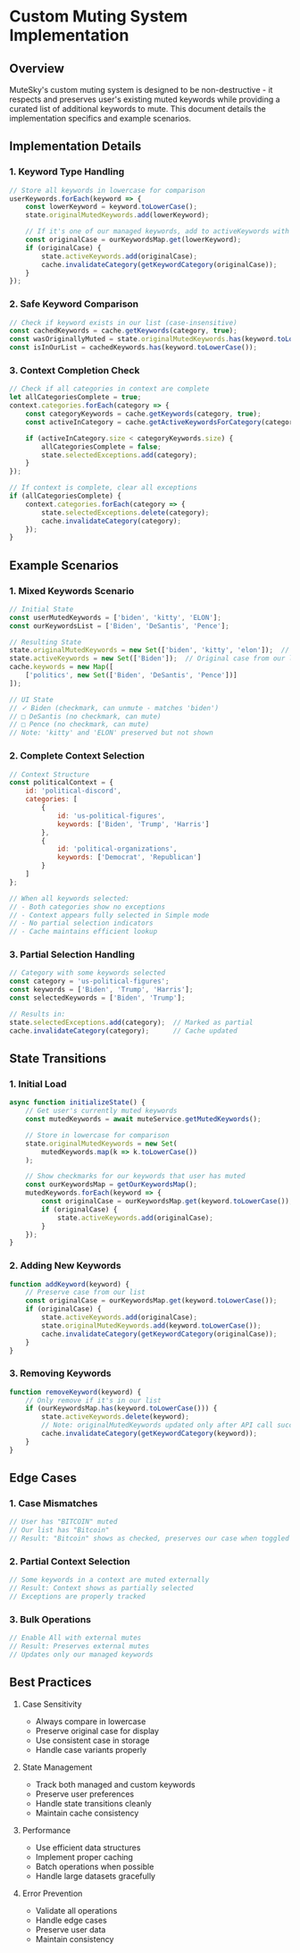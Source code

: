 # Custom Muting System Implementation

## Overview

MuteSky's custom muting system is designed to be non-destructive - it respects and preserves user's existing muted keywords while providing a curated list of additional keywords to mute. This document details the implementation specifics and example scenarios.

## Implementation Details

### 1. Keyword Type Handling
```javascript
// Store all keywords in lowercase for comparison
userKeywords.forEach(keyword => {
    const lowerKeyword = keyword.toLowerCase();
    state.originalMutedKeywords.add(lowerKeyword);

    // If it's one of our managed keywords, add to activeKeywords with proper case
    const originalCase = ourKeywordsMap.get(lowerKeyword);
    if (originalCase) {
        state.activeKeywords.add(originalCase);
        cache.invalidateCategory(getKeywordCategory(originalCase));
    }
});
```

### 2. Safe Keyword Comparison
```javascript
// Check if keyword exists in our list (case-insensitive)
const cachedKeywords = cache.getKeywords(category, true);
const wasOriginallyMuted = state.originalMutedKeywords.has(keyword.toLowerCase());
const isInOurList = cachedKeywords.has(keyword.toLowerCase());
```

### 3. Context Completion Check
```javascript
// Check if all categories in context are complete
let allCategoriesComplete = true;
context.categories.forEach(category => {
    const categoryKeywords = cache.getKeywords(category, true);
    const activeInCategory = cache.getActiveKeywordsForCategory(category);

    if (activeInCategory.size < categoryKeywords.size) {
        allCategoriesComplete = false;
        state.selectedExceptions.add(category);
    }
});

// If context is complete, clear all exceptions
if (allCategoriesComplete) {
    context.categories.forEach(category => {
        state.selectedExceptions.delete(category);
        cache.invalidateCategory(category);
    });
}
```

## Example Scenarios

### 1. Mixed Keywords Scenario
```javascript
// Initial State
const userMutedKeywords = ['biden', 'kitty', 'ELON'];
const ourKeywordsList = ['Biden', 'DeSantis', 'Pence'];

// Resulting State
state.originalMutedKeywords = new Set(['biden', 'kitty', 'elon']);  // All lowercase
state.activeKeywords = new Set(['Biden']);  // Original case from our list
cache.keywords = new Map([
    ['politics', new Set(['Biden', 'DeSantis', 'Pence'])]
]);

// UI State
// ✓ Biden (checkmark, can unmute - matches 'biden')
// □ DeSantis (no checkmark, can mute)
// □ Pence (no checkmark, can mute)
// Note: 'kitty' and 'ELON' preserved but not shown
```

### 2. Complete Context Selection
```javascript
// Context Structure
const politicalContext = {
    id: 'political-discord',
    categories: [
        {
            id: 'us-political-figures',
            keywords: ['Biden', 'Trump', 'Harris']
        },
        {
            id: 'political-organizations',
            keywords: ['Democrat', 'Republican']
        }
    ]
};

// When all keywords selected:
// - Both categories show no exceptions
// - Context appears fully selected in Simple mode
// - No partial selection indicators
// - Cache maintains efficient lookup
```

### 3. Partial Selection Handling
```javascript
// Category with some keywords selected
const category = 'us-political-figures';
const keywords = ['Biden', 'Trump', 'Harris'];
const selectedKeywords = ['Biden', 'Trump'];

// Results in:
state.selectedExceptions.add(category);  // Marked as partial
cache.invalidateCategory(category);      // Cache updated
```

## State Transitions

### 1. Initial Load
```javascript
async function initializeState() {
    // Get user's currently muted keywords
    const mutedKeywords = await muteService.getMutedKeywords();

    // Store in lowercase for comparison
    state.originalMutedKeywords = new Set(
        mutedKeywords.map(k => k.toLowerCase())
    );

    // Show checkmarks for our keywords that user has muted
    const ourKeywordsMap = getOurKeywordsMap();
    mutedKeywords.forEach(keyword => {
        const originalCase = ourKeywordsMap.get(keyword.toLowerCase());
        if (originalCase) {
            state.activeKeywords.add(originalCase);
        }
    });
}
```

### 2. Adding New Keywords
```javascript
function addKeyword(keyword) {
    // Preserve case from our list
    const originalCase = ourKeywordsMap.get(keyword.toLowerCase());
    if (originalCase) {
        state.activeKeywords.add(originalCase);
        state.originalMutedKeywords.add(keyword.toLowerCase());
        cache.invalidateCategory(getKeywordCategory(originalCase));
    }
}
```

### 3. Removing Keywords
```javascript
function removeKeyword(keyword) {
    // Only remove if it's in our list
    if (ourKeywordsMap.has(keyword.toLowerCase())) {
        state.activeKeywords.delete(keyword);
        // Note: originalMutedKeywords updated only after API call succeeds
        cache.invalidateCategory(getKeywordCategory(keyword));
    }
}
```

## Edge Cases

### 1. Case Mismatches
```javascript
// User has "BITCOIN" muted
// Our list has "Bitcoin"
// Result: "Bitcoin" shows as checked, preserves our case when toggled
```

### 2. Partial Context Selection
```javascript
// Some keywords in a context are muted externally
// Result: Context shows as partially selected
// Exceptions are properly tracked
```

### 3. Bulk Operations
```javascript
// Enable All with external mutes
// Result: Preserves external mutes
// Updates only our managed keywords
```

## Best Practices

1. Case Sensitivity
   - Always compare in lowercase
   - Preserve original case for display
   - Use consistent case in storage
   - Handle case variants properly

2. State Management
   - Track both managed and custom keywords
   - Preserve user preferences
   - Handle state transitions cleanly
   - Maintain cache consistency

3. Performance
   - Use efficient data structures
   - Implement proper caching
   - Batch operations when possible
   - Handle large datasets gracefully

4. Error Prevention
   - Validate all operations
   - Handle edge cases
   - Preserve user data
   - Maintain consistency
